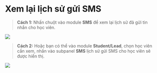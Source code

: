 # Xem lại lịch sử gửi SMS

> **Cách 1:** Nhấn chuột vào module **SMS** để xem lại lịch sử đã gửi tin nhắn cho học viên.

![](../../.gitbook/assets/xémms1.png)

> **Cách 2:** Hoặc bạn có thể vào module **Student/Lead**, chọn học viên cần xem, nhấn vào subpanel **SMS** lịch sử gửi SMS cho học viên sẽ được hiển thị.

![](../../.gitbook/assets/xémms2.png)
